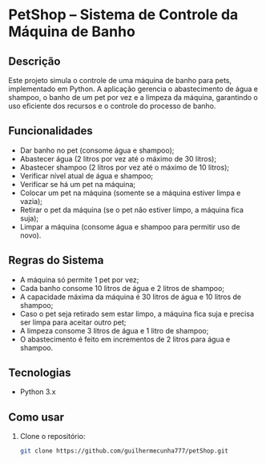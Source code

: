 # PetShop – Sistema de Controle da Máquina de Banho

## Descrição

Este projeto simula o controle de uma máquina de banho para pets, implementado em Python. A aplicação gerencia o abastecimento de água e shampoo, o banho de um pet por vez e a limpeza da máquina, garantindo o uso eficiente dos recursos e o controle do processo de banho.

## Funcionalidades

- Dar banho no pet (consome água e shampoo);
- Abastecer água (2 litros por vez até o máximo de 30 litros);
- Abastecer shampoo (2 litros por vez até o máximo de 10 litros);
- Verificar nível atual de água e shampoo;
- Verificar se há um pet na máquina;
- Colocar um pet na máquina (somente se a máquina estiver limpa e vazia);
- Retirar o pet da máquina (se o pet não estiver limpo, a máquina fica suja);
- Limpar a máquina (consome água e shampoo para permitir uso de novo).

## Regras do Sistema

- A máquina só permite 1 pet por vez;
- Cada banho consome 10 litros de água e 2 litros de shampoo;
- A capacidade máxima da máquina é 30 litros de água e 10 litros de shampoo;
- Caso o pet seja retirado sem estar limpo, a máquina fica suja e precisa ser limpa para aceitar outro pet;
- A limpeza consome 3 litros de água e 1 litro de shampoo;
- O abastecimento é feito em incrementos de 2 litros para água e shampoo.

## Tecnologias

- Python 3.x

## Como usar

1. Clone o repositório:
   ```bash
   git clone https://github.com/guilhermecunha777/petShop.git
